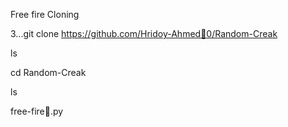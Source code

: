 Free fire Cloning 

3...git clone https://github.com/Hridoy-Ahmed🥰0/Random-Creak

ls

cd Random-Creak

ls

free-fire🤟.py
